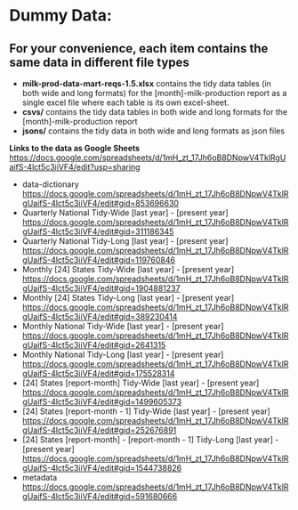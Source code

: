 # Dummy Data:
## For your convenience, each item contains the same data in different file types
- **milk-prod-data-mart-reqs-1.5.xlsx** contains the tidy data tables (in both wide and long formats) for the [month]-milk-production report as a single excel file where each table is its own excel-sheet.
- **csvs/** contains the tidy data tables in both wide and long formats for the [month]-milk-production report
- **jsons/** contains the tidy data in both wide and long formats as json files

**Links to the data as Google Sheets** https://docs.google.com/spreadsheets/d/1mH_zt_17Jh6oB8DNpwV4TklRgUaifS-4lct5c3iiVF4/edit?usp=sharing
- data-dictionary https://docs.google.com/spreadsheets/d/1mH_zt_17Jh6oB8DNpwV4TklRgUaifS-4lct5c3iiVF4/edit#gid=853696630
- Quarterly National Tidy-Wide [last year] - [present year] https://docs.google.com/spreadsheets/d/1mH_zt_17Jh6oB8DNpwV4TklRgUaifS-4lct5c3iiVF4/edit#gid=311186345
- Quarterly National Tidy-Long [last year] - [present year] https://docs.google.com/spreadsheets/d/1mH_zt_17Jh6oB8DNpwV4TklRgUaifS-4lct5c3iiVF4/edit#gid=119760846
- Monthly [24] States Tidy-Wide [last year] - [present year] https://docs.google.com/spreadsheets/d/1mH_zt_17Jh6oB8DNpwV4TklRgUaifS-4lct5c3iiVF4/edit#gid=1904881237
- Monthly [24] States Tidy-Long [last year] - [present year] https://docs.google.com/spreadsheets/d/1mH_zt_17Jh6oB8DNpwV4TklRgUaifS-4lct5c3iiVF4/edit#gid=389230414
- Monthly National Tidy-Wide [last year] - [present year] https://docs.google.com/spreadsheets/d/1mH_zt_17Jh6oB8DNpwV4TklRgUaifS-4lct5c3iiVF4/edit#gid=2641315
- Monthly National Tidy-Long [last year] - [present year] https://docs.google.com/spreadsheets/d/1mH_zt_17Jh6oB8DNpwV4TklRgUaifS-4lct5c3iiVF4/edit#gid=175528314
- [24] States [report-month] Tidy-Wide [last year] - [present year] https://docs.google.com/spreadsheets/d/1mH_zt_17Jh6oB8DNpwV4TklRgUaifS-4lct5c3iiVF4/edit#gid=1499605373
- [24] States [report-month - 1] Tidy-Wide [last year] - [present year] https://docs.google.com/spreadsheets/d/1mH_zt_17Jh6oB8DNpwV4TklRgUaifS-4lct5c3iiVF4/edit#gid=252676891
- [24] States [report-month] - [report-month - 1] Tidy-Long [last year] - [present year] https://docs.google.com/spreadsheets/d/1mH_zt_17Jh6oB8DNpwV4TklRgUaifS-4lct5c3iiVF4/edit#gid=1544738826
- metadata https://docs.google.com/spreadsheets/d/1mH_zt_17Jh6oB8DNpwV4TklRgUaifS-4lct5c3iiVF4/edit#gid=591680666
